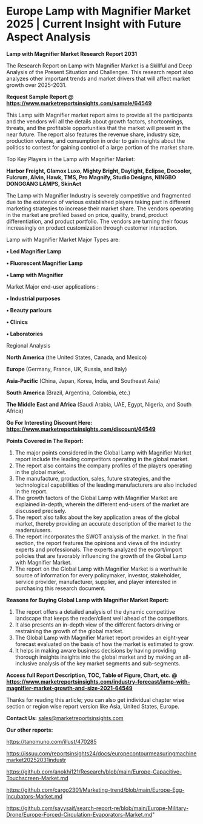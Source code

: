 # Europe Lamp with Magnifier Market 2025 | Current Insight with Future Aspect Analysis

<strong>Lamp with Magnifier Market Research Report 2031</strong>

The Research Report on Lamp with Magnifier Market is a Skillful and Deep Analysis of the Present Situation and Challenges. This research report also analyzes other important trends and market drivers that will affect market growth over 2025-2031.

<strong>Request Sample Report @ <a href=https://www.marketreportsinsights.com/sample/64549>https://www.marketreportsinsights.com/sample/64549</a></strong>

This Lamp with Magnifier market report aims to provide all the participants and the vendors will all the details about growth factors, shortcomings, threats, and the profitable opportunities that the market will present in the near future. The report also features the revenue share, industry size, production volume, and consumption in order to gain insights about the politics to contest for gaining control of a large portion of the market share.

Top Key Players in the Lamp with Magnifier Market:

<strong>Harbor Freight, Glamox Luxo, Mighty Bright, Daylight, Eclipse, Docooler, Fulcrum, Alvin, Hawk, TMS, Pro Magnify, Studio Designs, NINGBO DONGGANG LAMPS, SkinAct</strong>

The Lamp with Magnifier Industry is severely competitive and fragmented due to the existence of various established players taking part in different marketing strategies to increase their market share. The vendors operating in the market are profiled based on price, quality, brand, product differentiation, and product portfolio. The vendors are turning their focus increasingly on product customization through customer interaction.

Lamp with Magnifier Market Major Types are:

<strong>• Led Magnifier Lamp

• Fluorescent Magnifier Lamp

• Lamp with Magnifier</strong>

Market Major end-user applications :

<strong>• Industrial purposes

• Beauty parlours

• Clinics

• Laboratories</strong>

Regional Analysis

</u><strong><b>North America</b></strong> (the United States, Canada, and Mexico)

<strong><b>Europe </b></strong>(Germany, France, UK, Russia, and Italy)

<strong><b>Asia-Pacific</b></strong> (China, Japan, Korea, India, and Southeast Asia)

<strong><b>South America</b></strong> (Brazil, Argentina, Colombia, etc.)

<strong><b>The Middle East and Africa</b></strong> (Saudi Arabia, UAE, Egypt, Nigeria, and South Africa)

<strong>Go For Interesting Discount Here: <a href=https://www.marketreportsinsights.com/discount/64549>https://www.marketreportsinsights.com/discount/64549</a></strong>

<strong>Points Covered in The Report:</strong>
<ol>
  <li>The major points considered in the Global Lamp with Magnifier Market report include the leading competitors operating in the global market.</li>
  <li>The report also contains the company profiles of the players operating in the global market.</li>
  <li>The manufacture, production, sales, future strategies, and the technological capabilities of the leading manufacturers are also included in the report.</li>
  <li>The growth factors of the Global Lamp with Magnifier Market are explained in-depth, wherein the different end-users of the market are discussed precisely.</li>
  <li>The report also talks about the key application areas of the global market, thereby providing an accurate description of the market to the readers/users.</li>
  <li>The report incorporates the SWOT analysis of the market. In the final section, the report features the opinions and views of the industry experts and professionals. The experts analyzed the export/import policies that are favorably influencing the growth of the Global Lamp with Magnifier Market.</li>
  <li>The report on the Global Lamp with Magnifier Market is a worthwhile source of information for every policymaker, investor, stakeholder, service provider, manufacturer, supplier, and player interested in purchasing this research document.</li>
</ol>
<strong>Reasons for Buying Global Lamp with Magnifier Market Report:</strong>

<ol>
  <li>The report offers a detailed analysis of the dynamic competitive landscape that keeps the reader/client well ahead of the competitors.</li>
  <li>It also presents an in-depth view of the different factors driving or restraining the growth of the global market.</li>
  <li>The Global Lamp with Magnifier Market report provides an eight-year forecast evaluated on the basis of how the market is estimated to grow.</li>
  <li>It helps in making aware business decisions by having providing thorough insights insights into the global market and by making an all-inclusive analysis of the key market segments and sub-segments.</li>
</ol>
<strong>Access full Report Description, TOC, Table of Figure, Chart, etc. @ <a href=https://www.marketreportsinsights.com/industry-forecast/lamp-with-magnifier-market-growth-and-size-2021-64549>https://www.marketreportsinsights.com/industry-forecast/lamp-with-magnifier-market-growth-and-size-2021-64549</a></strong>


Thanks for reading this article; you can also get individual chapter wise section or region wise report version like Asia, United States, Europe.

<strong>Contact Us:</strong>
sales@marketreportsinsights.com

<strong>Our other reports:</strong>

<a href=https://tanomuno.com/illust/470285>https://tanomuno.com/illust/470285</a>

<a href=https://issuu.com/reportsinsights24/docs/europecontourmeasuringmachinemarket20252031industr>https://issuu.com/reportsinsights24/docs/europecontourmeasuringmachinemarket20252031industr</a>

<a href=https://github.com/anokhi121/Research/blob/main/Europe-Capacitive-Touchscreen-Market.md>https://github.com/anokhi121/Research/blob/main/Europe-Capacitive-Touchscreen-Market.md</a>

<a href=https://github.com/cargo2301/Marketing-trend/blob/main/Europe-Egg-Incubators-Market.md>https://github.com/cargo2301/Marketing-trend/blob/main/Europe-Egg-Incubators-Market.md</a>

<a href=https://github.com/sayysaif/search-report-re/blob/main/Europe-Military-Drone/Europe-Forced-Circulation-Evaporators-Market.md>https://github.com/sayysaif/search-report-re/blob/main/Europe-Military-Drone/Europe-Forced-Circulation-Evaporators-Market.md</a>"
